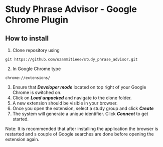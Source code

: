 # Study Phrase Advisor - Google Chrome Plugin

## How to install

1. Clone repository using 
```
git https://github.com/ozammitieee/study_phrase_advisor.git
```

2. In Google Chrome type
```
chrome://extensions/
```

3. Ensure that ***Developer mode*** located on top right of your Google Chrome is switched on.
4. Click on ***Load unpacked*** and navigate to the clone folder.
5. A new extension should be visible in your browser.
6. Once you open the extension, select a study group and click ***Create***
7. The system will generate a unique identifier. Click ***Connect*** to get started.

Note: It is recommended that after installing the application the browser is restarted and s couple of 
Google searches are done before opening the extension again.
